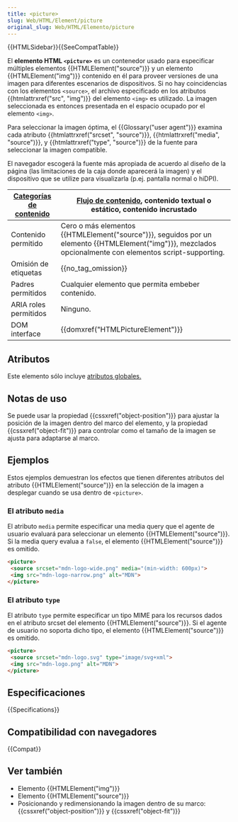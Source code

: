```yaml
---
title: <picture>
slug: Web/HTML/Element/picture
original_slug: Web/HTML/Elemento/picture
---
```


{{HTMLSidebar}}{{SeeCompatTable}}

El **elemento HTML `<picture>`** es un contenedor usado para especificar múltiples elementos {{HTMLElement("source")}} y un elemento {{HTMLElement("img")}} contenido en él para proveer versiones de una imagen para diferentes escenarios de dispositivos. Si no hay coincidencias con los elementos `<source>`, el archivo especificado en los atributos {{htmlattrxref("src", "img")}} del elemento `<img>` es utilizado. La imagen seleccionada es entonces presentada en el espacio ocupado por el elemento `<img>`.

Para seleccionar la imagen óptima, el {{Glossary("user agent")}} examina cada atributo {{htmlattrxref("srcset", "source")}}, {{htmlattrxref("media", "source")}}, y {{htmlattrxref("type", "source")}} de la fuente para seleccionar la imagen compatible.

El navegador escogerá la fuente más apropiada de acuerdo al diseño de la página (las limitaciones de la caja donde aparecerá la imagen) y el dispositivo que se utilize para visualizarla (p.ej. pantalla normal o hiDPI).

| [Categorías de contenido](/es/docs/Web/HTML/Content_categories) | [Flujo de contenido](/es/docs/Web/HTML/Content_categories#flow_content), contenido textual o estático, contenido incrustado                                            |
| --------------------------------------------------------------- | ---------------------------------------------------------------------------------------------------------------------------------------------------------------------- |
| Contenido permitido                                             | Cero o más elementos {{HTMLElement("source")}}, seguidos por un elemento {{HTMLElement("img")}}, mezclados opcionalmente con elementos script-supporting. |
| Omisión de etiquetas                                            | {{no_tag_omission}}                                                                                                                                               |
| Padres permitidos                                               | Cualquier elemento que permita embeber contenido.                                                                                                                      |
| ARIA roles permitidos                                           | Ninguno.                                                                                                                                                               |
| DOM interface                                                   | {{domxref("HTMLPictureElement")}}                                                                                                                           |

## Atributos

Este elemento sólo incluye [atributos globales.](/es/docs/Web/HTML/Global_attributes)

## Notas de uso

Se puede usar la propiedad {{cssxref("object-position")}} para ajustar la posición de la imagen dentro del marco del elemento, y la propiedad {{cssxref("object-fit")}} para controlar como el tamaño de la imagen se ajusta para adaptarse al marco.

## Ejemplos

Estos ejemplos demuestran los efectos que tienen diferentes atributos del atributo {{HTMLElement("source")}} en la selección de la imagen a desplegar cuando se usa dentro de `<picture>`.

### El atributo `media`

El atributo `media` permite especificar una media query que el agente de usuario evaluará para seleccionar un elemento {{HTMLElement("source")}}. Si la media query evalua a `false`, el elemento {{HTMLElement("source")}} es omitido.

```html
<picture>
 <source srcset="mdn-logo-wide.png" media="(min-width: 600px)">
 <img src="mdn-logo-narrow.png" alt="MDN">
</picture>
```

### El atributo `type`

El atributo `type` permite especificar un tipo MIME para los recursos dados en el atributo srcset del elemento {{HTMLElement("source")}}. Si el agente de usuario no soporta dicho tipo, el elemento {{HTMLElement("source")}} es omitido.

```html
<picture>
 <source srcset="mdn-logo.svg" type="image/svg+xml">
 <img src="mdn-logo.png" alt="MDN">
</picture>
```

## Especificaciones

{{Specifications}}

## Compatibilidad con navegadores

{{Compat}}

## Ver también

- Elemento {{HTMLElement("img")}}
- Elemento {{HTMLElement("source")}}
- Posicionando y redimensionando la imagen dentro de su marco: {{cssxref("object-position")}} y {{cssxref("object-fit")}}

